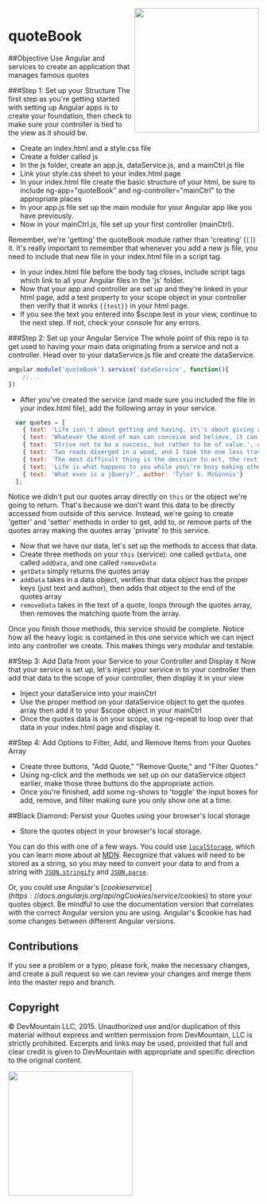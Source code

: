 <img src="https://devmounta.in/img/logowhiteblue.png" width="250" align="right">

quoteBook
=========

##Objective
Use Angular and services to create an application that manages famous quotes

###Step 1: Set up your Structure
The first step as you're getting started with setting up Angular apps is to create your foundation, then check to make sure your controller is tied to the view as it should be.
* Create an index.html and a style.css file
* Create a folder called js
* In the js folder, create an app.js, dataService.js, and a mainCtrl.js file
* Link your style.css sheet to your index.html page
* In your index.html file create the basic structure of your html, be sure to include ng-app="quoteBook" and ng-controller="mainCtrl" to the appropriate places
* In your app.js file set up the main module for your Angular app like you have previously. 
* Now in your mainCtrl.js, file set up your first controller (mainCtrl).

Remember, we're 'getting' the quoteBook module rather than 'creating' (`[]`) it. It's really important to remember that whenever you add a new js file, you need to include that new file in your index.html file in a script tag.
* In your index.html file before the body tag closes, include script tags which link to all your Angular files in the 'js' folder.
* Now that your app and controller are set up and they're linked in your html page, add a test property to your scope object in your controller then verify that it works `{{test}}` in your html page.
* If you see the text you entered into $scope.test in your view, continue to the next step. If not, check your console for any errors.

###Step 2: Set up your Angular Service
The whole point of this repo is to get used to having your main data originating from a service and not a controller. Head over to your dataService.js file and create the dataService. 

```javascript
angular.module('quoteBook').service('dataService', function(){
    //...
})
```

* After you've created the service (and made sure you included the file in your index.html file), add the following array in your service.

```javascript
  var quotes = [
    { text: 'Life isn\'t about getting and having, it\'s about giving and being.', author: 'Kevin Kruse'},
    { text: 'Whatever the mind of man can conceive and believe, it can achieve', author: 'Napoleon Hill'},
    { text: 'Strive not to be a success, but rather to be of value.', author: 'Albert Einstein'},
    { text: 'Two roads diverged in a wood, and I took the one less traveled by, And that has made all the difference.', author: 'Robert Frost'},
    { text: 'The most difficult thing is the decision to act, the rest is merely tenacity.', author: 'Amelia Earhart'},
    { text: 'Life is what happens to you while you\'re busy making other plans.', author: 'John Lennon'},
    { text: 'What even is a jQuery?', author: 'Tyler S. McGinnis'}
  ];
```

Notice we didn't put our quotes array directly on `this` or the object we're going to return. That's because we don't want this data to be directly accessed from outside of this service. Instead, we're going to create 'getter' and 'setter' methods in order to get, add to, or remove parts of the quotes array making the quotes array 'private' to this service.

* Now that we have our data, let's set up the methods to access that data.
* Create three methods on your `this` (service): one called `getData`, one called `addData`, and one called `removeData`
* `getData` simply returns the quotes array
* `addData` takes in a data object, verifies that data object has the proper keys (just text and author), then adds that object to the end of the quotes array
* `removeData` takes in the text of a quote, loops through the quotes array, then removes the matching quote from the array.

Once you finish those methods, this service should be complete. Notice how all the heavy logic is contained in this one service which we can inject into any controller we create. This makes things very modular and testable.

##Step 3: Add Data from your Service to your Controller and Display it
Now that your service is set up, let's inject your service in to your controller then add that data to the scope of your controller, then display it in your view
* Inject your dataService into your mainCtrl
* Use the proper method on your dataService object to get the quotes array then add it to your $scope object in your mainCtrl
* Once the quotes data is on your scope, use ng-repeat to loop over that data in  your index.html page and display it.

##Step 4: Add Options to Filter, Add, and Remove Items from your Quotes Array
* Create three buttons, "Add Quote," "Remove Quote," and "Filter Quotes."
* Using ng-click and the methods we set up on our dataService object earlier, make those three buttons do the appropriate action.
* Once you're finished, add some ng-shows to 'toggle' the input boxes for add, remove, and filter making sure you only show one at a time.

##Black Diamond: Persist your Quotes using your browser's local storage
* Store the quotes object in your browser's local storage.

You can do this with one of a few ways. You could use [`localStorage`](https://developer.mozilla.org/en-US/docs/Web/API/Window/localStorage), which you can learn more about at [MDN](https://developer.mozilla.org/en-US/docs/Web/API/Web_Storage_API/Using_the_Web_Storage_API). Recognize that values will need to be stored as a string, so you may need to convert your data to and from a string with [`JSON.stringify`](https://developer.mozilla.org/en-US/docs/Web/JavaScript/Reference/Global_Objects/JSON/stringify) and [`JSON.parse`](https://developer.mozilla.org/en-US/docs/Web/JavaScript/Reference/Global_Objects/JSON/parse).

Or, you could use Angular's [$cookie service](https://docs.angularjs.org/api/ngCookies/service/$cookies) to store your quotes object. Be mindful to use the documentation version that correlates with the correct Angular version you are using. Angular's $cookie has had some changes between different Angular versions.

## Contributions
If you see a problem or a typo, please fork, make the necessary changes, and create a pull request so we can review your changes and merge them into the master repo and branch.

## Copyright

© DevMountain LLC, 2015. Unauthorized use and/or duplication of this material without express and written permission from DevMountain, LLC is strictly prohibited. Excerpts and links may be used, provided that full and clear credit is given to DevMountain with appropriate and specific direction to the original content.

<img src="https://devmounta.in/img/logowhiteblue.png" width="250">
